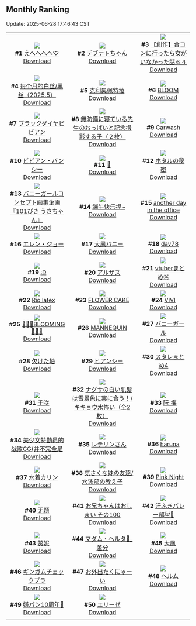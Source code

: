 ## Monthly Ranking
Update: 2025-06-28 17:46:43 CST

|      |      |      |
| :----: | :----: | :----: |
| ![](https://i.pixiv.re/c/240x480/img-master/img/2025/05/31/19/06/41/131018201_p0_master1200.jpg)<br>**#1** [えへへへへ♡](https://www.pixiv.net/artworks/131018201)<br>[Download](https://i.pixiv.re/img-original/img/2025/05/31/19/06/41/131018201_p0.jpg) | ![](https://i.pixiv.re/c/240x480/img-master/img/2025/05/30/00/00/06/130954116_p0_master1200.jpg)<br>**#2** [デブテトちゃん](https://www.pixiv.net/artworks/130954116)<br>[Download](https://i.pixiv.re/img-original/img/2025/05/30/00/00/06/130954116_p0.png) | ![](https://i.pixiv.re/c/240x480/img-master/img/2025/05/30/00/00/09/130954151_p0_master1200.jpg)<br>**#3** [【創作】合コンに行ったら女がいなかった話６４](https://www.pixiv.net/artworks/130954151)<br>[Download](https://i.pixiv.re/img-original/img/2025/05/30/00/00/09/130954151_p0.png) |
| ![](https://i.pixiv.re/c/240x480/img-master/img/2025/05/31/12/35/50/131006361_p0_master1200.jpg)<br>**#4** [每个月的白丝/黑丝（2025.5）](https://www.pixiv.net/artworks/131006361)<br>[Download](https://i.pixiv.re/img-original/img/2025/05/31/12/35/50/131006361_p0.jpg) | ![](https://i.pixiv.re/c/240x480/img-master/img/2025/05/31/00/12/27/130990629_p0_master1200.jpg)<br>**#5** [克利奥佩特拉](https://www.pixiv.net/artworks/130990629)<br>[Download](https://i.pixiv.re/img-original/img/2025/05/31/00/12/27/130990629_p0.jpg) | ![](https://i.pixiv.re/c/240x480/img-master/img/2025/05/31/00/00/07/130989625_p0_master1200.jpg)<br>**#6** [BLOOM](https://www.pixiv.net/artworks/130989625)<br>[Download](https://i.pixiv.re/img-original/img/2025/05/31/00/00/07/130989625_p0.png) |
| ![](https://i.pixiv.re/c/240x480/img-master/img/2025/06/01/00/00/15/131031517_p0_master1200.jpg)<br>**#7** [ブラックダイヤビビアン](https://www.pixiv.net/artworks/131031517)<br>[Download](https://i.pixiv.re/img-original/img/2025/06/01/00/00/15/131031517_p0.jpg) | ![](https://i.pixiv.re/c/240x480/img-master/img/2025/05/31/18/54/07/131017541_p0_master1200.jpg)<br>**#8** [無防備に寝ている先生のおっぱいと記念撮影する子（２枚）](https://www.pixiv.net/artworks/131017541)<br>[Download](https://i.pixiv.re/img-original/img/2025/05/31/18/54/07/131017541_p0.jpg) | ![](https://i.pixiv.re/c/240x480/img-master/img/2025/05/31/13/32/35/131007798_p0_master1200.jpg)<br>**#9** [Carwash](https://www.pixiv.net/artworks/131007798)<br>[Download](https://i.pixiv.re/img-original/img/2025/05/31/13/32/35/131007798_p0.jpg) |
| ![](https://i.pixiv.re/c/240x480/img-master/img/2025/05/31/13/24/16/131007548_p0_master1200.jpg)<br>**#10** [ビビアン・バンシー](https://www.pixiv.net/artworks/131007548)<br>[Download](https://i.pixiv.re/img-original/img/2025/05/31/13/24/16/131007548_p0.jpg) | ![](https://i.pixiv.re/c/240x480/img-master/img/2025/05/31/05/32/19/130997637_p0_master1200.jpg)<br>**#11** [🐚](https://www.pixiv.net/artworks/130997637)<br>[Download](https://i.pixiv.re/img-original/img/2025/05/31/05/32/19/130997637_p0.png) | ![](https://i.pixiv.re/c/240x480/img-master/img/2025/05/30/21/35/19/130983273_p0_master1200.jpg)<br>**#12** [ホタルの秘密](https://www.pixiv.net/artworks/130983273)<br>[Download](https://i.pixiv.re/img-original/img/2025/05/30/21/35/19/130983273_p0.jpg) |
| ![](https://i.pixiv.re/c/240x480/img-master/img/2025/05/31/21/18/02/131023703_p0_master1200.jpg)<br>**#13** [バニーガールコンセプト画集企画『101ぴき うさちゃん』](https://www.pixiv.net/artworks/131023703)<br>[Download](https://i.pixiv.re/img-original/img/2025/05/31/21/18/02/131023703_p0.jpg) | ![](https://i.pixiv.re/c/240x480/img-master/img/2025/05/31/15/45/04/131011281_p0_master1200.jpg)<br>**#14** [端午快乐捏~](https://www.pixiv.net/artworks/131011281)<br>[Download](https://i.pixiv.re/img-original/img/2025/05/31/15/45/04/131011281_p0.jpg) | ![](https://i.pixiv.re/c/240x480/img-master/img/2025/05/31/10/58/01/131003855_p0_master1200.jpg)<br>**#15** [another day in the office](https://www.pixiv.net/artworks/131003855)<br>[Download](https://i.pixiv.re/img-original/img/2025/05/31/10/58/01/131003855_p0.png) |
| ![](https://i.pixiv.re/c/240x480/img-master/img/2025/06/01/17/20/33/131058730_p0_master1200.jpg)<br>**#16** [エレン・ジョー](https://www.pixiv.net/artworks/131058730)<br>[Download](https://i.pixiv.re/img-original/img/2025/06/01/17/20/33/131058730_p0.png) | ![](https://i.pixiv.re/c/240x480/img-master/img/2025/05/31/21/26/00/131024038_p0_master1200.jpg)<br>**#17** [大鳳バニー](https://www.pixiv.net/artworks/131024038)<br>[Download](https://i.pixiv.re/img-original/img/2025/05/31/21/26/00/131024038_p0.jpg) | ![](https://i.pixiv.re/c/240x480/img-master/img/2025/05/31/23/00/33/131028479_p0_master1200.jpg)<br>**#18** [day78](https://www.pixiv.net/artworks/131028479)<br>[Download](https://i.pixiv.re/img-original/img/2025/05/31/23/00/33/131028479_p0.jpg) |
| ![](https://i.pixiv.re/c/240x480/img-master/img/2025/05/31/13/45/00/131008141_p0_master1200.jpg)<br>**#19** [:D](https://www.pixiv.net/artworks/131008141)<br>[Download](https://i.pixiv.re/img-original/img/2025/05/31/13/45/00/131008141_p0.jpg) | ![](https://i.pixiv.re/c/240x480/img-master/img/2025/05/31/19/00/15/131017810_p0_master1200.jpg)<br>**#20** [アルザス](https://www.pixiv.net/artworks/131017810)<br>[Download](https://i.pixiv.re/img-original/img/2025/05/31/19/00/15/131017810_p0.jpg) | ![](https://i.pixiv.re/c/240x480/img-master/img/2025/05/31/21/30/31/131024266_p0_master1200.jpg)<br>**#21** [vtuberまとめ㉖](https://www.pixiv.net/artworks/131024266)<br>[Download](https://i.pixiv.re/img-original/img/2025/05/31/21/30/31/131024266_p0.jpg) |
| ![](https://i.pixiv.re/c/240x480/img-master/img/2025/06/01/22/50/29/131073724_p0_master1200.jpg)<br>**#22** [Rio latex](https://www.pixiv.net/artworks/131073724)<br>[Download](https://i.pixiv.re/img-original/img/2025/06/01/22/50/29/131073724_p0.jpg) | ![](https://i.pixiv.re/c/240x480/img-master/img/2025/06/01/00/00/08/131031445_p0_master1200.jpg)<br>**#23** [FLOWER CAKE](https://www.pixiv.net/artworks/131031445)<br>[Download](https://i.pixiv.re/img-original/img/2025/06/01/00/00/08/131031445_p0.png) | ![](https://i.pixiv.re/c/240x480/img-master/img/2025/05/30/00/00/17/130954219_p0_master1200.jpg)<br>**#24** [VIVI](https://www.pixiv.net/artworks/130954219)<br>[Download](https://i.pixiv.re/img-original/img/2025/05/30/00/00/17/130954219_p0.jpg) |
| ![](https://i.pixiv.re/c/240x480/img-master/img/2025/05/31/00/00/15/130989695_p0_master1200.jpg)<br>**#25** [🌼🌼🌼BLOOMING🌼🌼🌼](https://www.pixiv.net/artworks/130989695)<br>[Download](https://i.pixiv.re/img-original/img/2025/05/31/00/00/15/130989695_p0.jpg) | ![](https://i.pixiv.re/c/240x480/img-master/img/2025/05/30/00/00/36/130954340_p0_master1200.jpg)<br>**#26** [MANNEQUIN](https://www.pixiv.net/artworks/130954340)<br>[Download](https://i.pixiv.re/img-original/img/2025/05/30/00/00/36/130954340_p0.jpg) | ![](https://i.pixiv.re/c/240x480/img-master/img/2025/06/02/00/22/47/131078587_p0_master1200.jpg)<br>**#27** [バニーガール](https://www.pixiv.net/artworks/131078587)<br>[Download](https://i.pixiv.re/img-original/img/2025/06/02/00/22/47/131078587_p0.png) |
| ![](https://i.pixiv.re/c/240x480/img-master/img/2025/05/31/00/00/12/130989674_p0_master1200.jpg)<br>**#28** [欠けた塔](https://www.pixiv.net/artworks/130989674)<br>[Download](https://i.pixiv.re/img-original/img/2025/05/31/00/00/12/130989674_p0.png) | ![](https://i.pixiv.re/c/240x480/img-master/img/2025/05/30/17/00/05/130973333_p0_master1200.jpg)<br>**#29** [ヒアンシー](https://www.pixiv.net/artworks/130973333)<br>[Download](https://i.pixiv.re/img-original/img/2025/05/30/17/00/05/130973333_p0.jpg) | ![](https://i.pixiv.re/c/240x480/img-master/img/2025/05/31/00/15/57/130990788_p0_master1200.jpg)<br>**#30** [スタレまとめ4](https://www.pixiv.net/artworks/130990788)<br>[Download](https://i.pixiv.re/img-original/img/2025/05/31/00/15/57/130990788_p0.jpg) |
| ![](https://i.pixiv.re/c/240x480/img-master/img/2025/05/31/07/58/23/131000049_p0_master1200.jpg)<br>**#31** [千咲](https://www.pixiv.net/artworks/131000049)<br>[Download](https://i.pixiv.re/img-original/img/2025/05/31/07/58/23/131000049_p0.png) | ![](https://i.pixiv.re/c/240x480/img-master/img/2025/06/01/08/00/05/131043194_p0_master1200.jpg)<br>**#32** [ナグサの白い肌髪は雪景色に実に合う！/キキョウ水怖い（全2枚）](https://www.pixiv.net/artworks/131043194)<br>[Download](https://i.pixiv.re/img-original/img/2025/06/01/08/00/05/131043194_p0.jpg) | ![](https://i.pixiv.re/c/240x480/img-master/img/2025/05/31/21/20/18/131023811_p0_master1200.jpg)<br>**#33** [阮·梅](https://www.pixiv.net/artworks/131023811)<br>[Download](https://i.pixiv.re/img-original/img/2025/05/31/21/20/18/131023811_p0.jpg) |
| ![](https://i.pixiv.re/c/240x480/img-master/img/2025/05/31/11/33/45/131004706_p0_master1200.jpg)<br>**#34** [美少女特勤员的战败CG(并不完全是](https://www.pixiv.net/artworks/131004706)<br>[Download](https://i.pixiv.re/img-original/img/2025/05/31/11/33/45/131004706_p0.jpg) | ![](https://i.pixiv.re/c/240x480/img-master/img/2025/05/30/18/50/14/130976637_p0_master1200.jpg)<br>**#35** [レテリンさん](https://www.pixiv.net/artworks/130976637)<br>[Download](https://i.pixiv.re/img-original/img/2025/05/30/18/50/14/130976637_p0.png) | ![](https://i.pixiv.re/c/240x480/img-master/img/2025/05/29/00/00/14/130919344_p0_master1200.jpg)<br>**#36** [haruna](https://www.pixiv.net/artworks/130919344)<br>[Download](https://i.pixiv.re/img-original/img/2025/05/29/00/00/14/130919344_p0.png) |
| ![](https://i.pixiv.re/c/240x480/img-master/img/2025/06/02/00/00/09/131077169_p0_master1200.jpg)<br>**#37** [水着カリン](https://www.pixiv.net/artworks/131077169)<br>[Download](https://i.pixiv.re/img-original/img/2025/06/02/00/00/09/131077169_p0.jpg) | ![](https://i.pixiv.re/c/240x480/img-master/img/2025/06/02/17/07/35/131097533_p0_master1200.jpg)<br>**#38** [気さくな妹の友達/水泳部の教え子](https://www.pixiv.net/artworks/131097533)<br>[Download](https://i.pixiv.re/img-original/img/2025/06/02/17/07/35/131097533_p0.jpg) | ![](https://i.pixiv.re/c/240x480/img-master/img/2025/06/01/01/03/39/131034944_p0_master1200.jpg)<br>**#39** [Pink Night](https://www.pixiv.net/artworks/131034944)<br>[Download](https://i.pixiv.re/img-original/img/2025/06/01/01/03/39/131034944_p0.png) |
| ![](https://i.pixiv.re/c/240x480/img-master/img/2025/05/31/13/12/57/131007272_p0_master1200.jpg)<br>**#40** [无题](https://www.pixiv.net/artworks/131007272)<br>[Download](https://i.pixiv.re/img-original/img/2025/05/31/13/12/57/131007272_p0.png) | ![](https://i.pixiv.re/c/240x480/img-master/img/2025/05/31/12/20/56/131006006_p0_master1200.jpg)<br>**#41** [お兄ちゃんはおしまい その100](https://www.pixiv.net/artworks/131006006)<br>[Download](https://i.pixiv.re/img-original/img/2025/05/31/12/20/56/131006006_p0.png) | ![](https://i.pixiv.re/c/240x480/img-master/img/2025/06/01/20/13/32/131065737_p0_master1200.jpg)<br>**#42** [汗ふきバレー部蛍🏐](https://www.pixiv.net/artworks/131065737)<br>[Download](https://i.pixiv.re/img-original/img/2025/06/01/20/13/32/131065737_p0.png) |
| ![](https://i.pixiv.re/c/240x480/img-master/img/2025/06/01/12/02/08/131049101_p0_master1200.jpg)<br>**#43** [赞妮](https://www.pixiv.net/artworks/131049101)<br>[Download](https://i.pixiv.re/img-original/img/2025/06/01/12/02/08/131049101_p0.jpg) | ![](https://i.pixiv.re/c/240x480/img-master/img/2025/05/30/02/44/44/130959285_p0_master1200.jpg)<br>**#44** [マダム・ヘルタ🎨_差分](https://www.pixiv.net/artworks/130959285)<br>[Download](https://i.pixiv.re/img-original/img/2025/05/30/02/44/44/130959285_p0.jpg) | ![](https://i.pixiv.re/c/240x480/img-master/img/2025/05/30/13/20/47/130935431_p0_master1200.jpg)<br>**#45** [大鳳](https://www.pixiv.net/artworks/130935431)<br>[Download](https://i.pixiv.re/img-original/img/2025/05/30/13/20/47/130935431_p0.jpg) |
| ![](https://i.pixiv.re/c/240x480/img-master/img/2025/05/30/19/32/08/130978206_p0_master1200.jpg)<br>**#46** [ギンガムチェックブラ](https://www.pixiv.net/artworks/130978206)<br>[Download](https://i.pixiv.re/img-original/img/2025/05/30/19/32/08/130978206_p0.png) | ![](https://i.pixiv.re/c/240x480/img-master/img/2025/05/31/00/00/13/130989685_p0_master1200.jpg)<br>**#47** [お外出たくにゃーい](https://www.pixiv.net/artworks/130989685)<br>[Download](https://i.pixiv.re/img-original/img/2025/05/31/00/00/13/130989685_p0.jpg) | ![](https://i.pixiv.re/c/240x480/img-master/img/2025/06/01/00/08/59/131032466_p0_master1200.jpg)<br>**#48** [ヘルム](https://www.pixiv.net/artworks/131032466)<br>[Download](https://i.pixiv.re/img-original/img/2025/06/01/00/08/59/131032466_p0.jpg) |
| ![](https://i.pixiv.re/c/240x480/img-master/img/2025/05/29/17/00/02/130938314_p0_master1200.jpg)<br>**#49** [嫌パン10周年🎉](https://www.pixiv.net/artworks/130938314)<br>[Download](https://i.pixiv.re/img-original/img/2025/05/29/17/00/02/130938314_p0.jpg) | ![](https://i.pixiv.re/c/240x480/img-master/img/2025/05/30/00/00/23/130954262_p0_master1200.jpg)<br>**#50** [エリーゼ](https://www.pixiv.net/artworks/130954262)<br>[Download](https://i.pixiv.re/img-original/img/2025/05/30/00/00/23/130954262_p0.jpg) |
|      |
